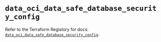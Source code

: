 # `data_oci_data_safe_database_security_config`

Refer to the Terraform Registory for docs: [`data_oci_data_safe_database_security_config`](https://registry.terraform.io/providers/oracle/oci/6.18.0/docs/data-sources/data_safe_database_security_config).
